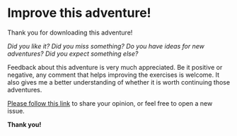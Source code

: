 # Improve this adventure!

Thank you for downloading this adventure!

*Did you like it? Did you miss something? Do you have ideas for new adventures? Did you expect something else?*

Feedback about this adventure is very much appreciated. Be it positive or negative, any comment that helps
improving the exercises is welcome. It also gives me a better understanding of whether it is worth continuing 
those adventures.

[Please follow this link](https://github.com/Granjow/graphs-with-javascript/issues/1) to share your opinion,
or feel free to open a new issue.

**Thank you!**